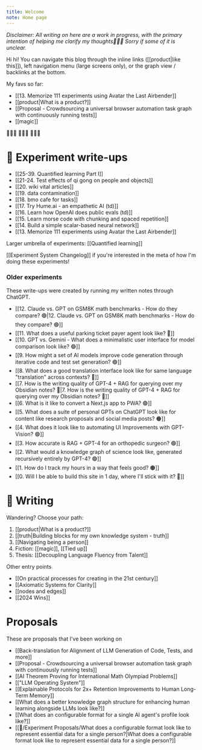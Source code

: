```yaml
---
title: Welcome
note: Home page
---
```


*Disclaimer: All writing on here are a work in progress, with the primary intention of helping me clarify my thoughts🧚🏼‍♀️ Sorry if some of it is unclear.* 

Hi hi! You can navigate this blog through the inline links ([[product|like this]]), left navigation menu (large screens only), or the graph view / backlinks at the bottom. 

My favs so far:
- [[13. Memorize 111 experiments using Avatar the Last Airbender]]
- [[product|What is a product?]]
- [[Proposal - Crowdsourcing a universal browser automation task graph with continuously running tests]]
- [[magic]]


🤸🏻‍♀️ 🤸🏻‍♀️ 🤸🏻‍♀️

# 🧪 Experiment write-ups

- [[25-39. Quantified learning Part I]]
- [[21-24. Test effects of qi gong on people and objects]]
- [[20. wiki vital articles]]
- [[19. data contamination]]
- [[18. bmo cafe for tasks]]
- [[17. Try Hume.ai - an empathetic AI (td)]]
- [[16. Learn how OpenAI does public evals (td)]]
- [[15. Learn morse code with chunking and spaced repetition]]
- [[14. Build a simple scalar-based neural network]]
- [[13. Memorize 111 experiments using Avatar the Last Airbender]]

Larger umbrella of experiments: [[Quantified learning]]

[[Experiment System Changelog]] if you're interested in the meta of how I'm doing these experiments!
### Older experiments
These write-ups were created by running my written notes through ChatGPT. 
- [[12. Claude vs. GPT on GSM8K math benchmarks - How do they compare? 🟢|12. Claude vs. GPT on GSM8K math benchmarks - How do they compare? 🟢]]
- [[11. What does a useful parking ticket payer agent look like? 🔴]]
- [[10. GPT vs. Gemini - What does a minimalistic user interface for model comparison look like? 🟢]]
- [[9. How might a set of AI models improve code generation through iterative code and test set generation? 🟢]]
- [[8. What does a good translation interface look like for same language "translation" across contexts? 🔴]]
- [[7. How is the writing quality of GPT-4 + RAG for querying over my Obsidian notes? 🔴|7. How is the writing quality of GPT-4 + RAG for querying over my Obsidian notes? 🔴]]
- [[6. What is it like to convert a Next.js app to PWA? 🟢]]
- [[5. What does a suite of personal GPTs on ChatGPT look like for content like research proposals and social media posts? 🟠]]
- [[4. What does it look like to automating UI Improvements with GPT-Vision? 🟢]]
- [[3. How accurate is RAG + GPT-4 for an orthopedic surgeon? 🟢]]
- [[2. What would a knowledge graph of science look like, generated recursively entirely by GPT-4? 🟢]]
- [[1. How do I track my hours in a way that feels good? 🟠]]
- [[0. Will I be able to build this site in 1 day, where I'll stick with it? 🔴]]


# 🔗 Writing
Wandering? Choose your path:
1. [[product|What is a product?]]
2. [[truth|Building blocks for my own knowledge system - truth]]
3. [[Navigating being a person]]
4. Fiction: [[magic]], [[Tied up]]
5. Thesis: [[Decoupling Language Fluency from Talent]]

Other entry points 
- [[On practical processes for creating in the 21st century]]
- [[Axiomatic Systems for Clarity]]
- [[nodes and edges]]
- [[2024 Wins]]


# Proposals
These are proposals that I've been working on

- [[Back-translation for Alignment of LLM Generation of Code, Tests, and more]]
- [[Proposal - Crowdsourcing a universal browser automation task graph with continuously running tests]]
- [[AI Theorem Proving for International Math Olympiad Problems]]
- [["LLM Operating System"]]
- [[Explainable Protocols for 2x+ Retention Improvements to Human Long-Term Memory]]
- [[What does a better knowledge graph structure for enhancing human learning alongside LLMs look like?]]
- [[What does an configurable format for a single AI agent's profile look like?]]
- [[🧪/Experiment Proposals/What does a configurable format look like to represent essential data for a single person?|What does a configurable format look like to represent essential data for a single person?]]

